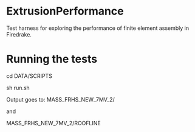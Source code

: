 # ExtrusionPerformance
Test harness for exploring the performance of finite element assembly in Firedrake.

# Running the tests
cd DATA/SCRIPTS

sh run.sh

Output goes to:
MASS_FRHS_NEW_7MV_2/

and

MASS_FRHS_NEW_7MV_2/ROOFLINE


